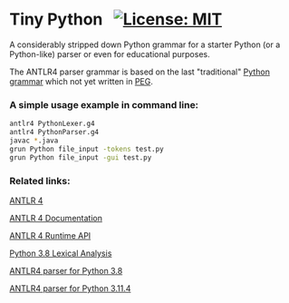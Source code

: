 # Tiny Python &nbsp; [![License: MIT](https://img.shields.io/badge/License-MIT-yellow.svg)](https://opensource.org/licenses/MIT)
A considerably stripped down Python grammar for a starter Python (or a Python-like) parser or even for educational purposes. 

The ANTLR4 parser grammar is based on the last "traditional" [Python grammar](https://docs.python.org/3.8/reference/grammar.html) which not yet written in [PEG](https://en.wikipedia.org/wiki/Parsing_expression_grammar).


### A simple usage example in command line:
```bash
antlr4 PythonLexer.g4
antlr4 PythonParser.g4
javac *.java
grun Python file_input -tokens test.py
grun Python file_input -gui test.py
```


### Related links:
[ANTLR 4](https://www.antlr.org/)

[ANTLR 4 Documentation](https://github.com/antlr/antlr4/tree/master/doc)

[ANTLR 4 Runtime API](https://www.antlr.org/api/Java/)

[Python 3.8 Lexical Analysis](https://docs.python.org/3.8/reference/lexical_analysis.html)

[ANTLR4 parser for Python 3.8](https://github.com/RobEin/ANTLR4-parser-for-Python-3.8)

[ANTLR4 parser for Python 3.11.4](https://github.com/RobEin/ANTLR4-Python-parser-by-PEG)
